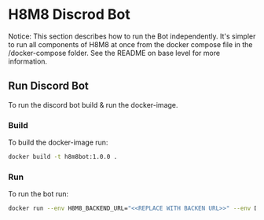# H8M8 Discrod Bot

Notice: This section describes how to run the Bot independently. It's simpler to run all components of H8M8 at once from
the docker compose file in the /docker-compose folder. See the README on base level for more information.


## Run Discord Bot
To run the discord bot build & run the docker-image.

### Build 

To build the docker-image run:
 
```bash
docker build -t h8m8bot:1.0.0 .
```

### Run
To run the bot run:
```bash
docker run --env H8M8_BACKEND_URL="<<REPLACE WITH BACKEN URL>>" --env DISCORD_TOKEN="<<REPLACE_WITH_DISCORD_TOKEN>>" h8m8bot:1.0.0
```
